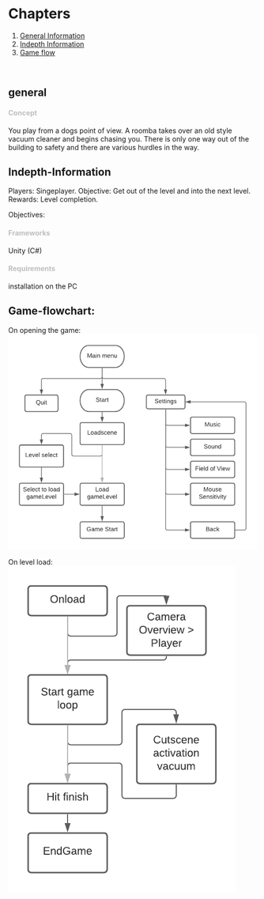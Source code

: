 # Chapters
1. [General Information](#general)
2. [Indepth Information](#Indepth-Information)
3. [Game flow](#game-flowchart)
<br>


## general
<h4 style="color: rgb(190, 190, 190);">Concept</h4>

You play from a dogs point of view. A roomba takes over an old style vacuum cleaner and begins chasing you. There is only one way out of the building to safety and there are various hurdles in the way.

## Indepth-Information
Players: Singeplayer.
Objective: Get out of the level and into the next level.
Rewards: Level completion.

Objectives:
<br>

<h4 style="color: rgb(190, 190, 190);">Frameworks</h4>
Unity (C#)
<br>

<h4 style="color: rgb(190, 190, 190);">Requirements</h4>
installation on the PC
<br>

## Game-flowchart:
On opening the game:
![Game open](./Assets/gamestart.png)
<br>

On level load:
![Game loop](./Assets/gameloop.png)